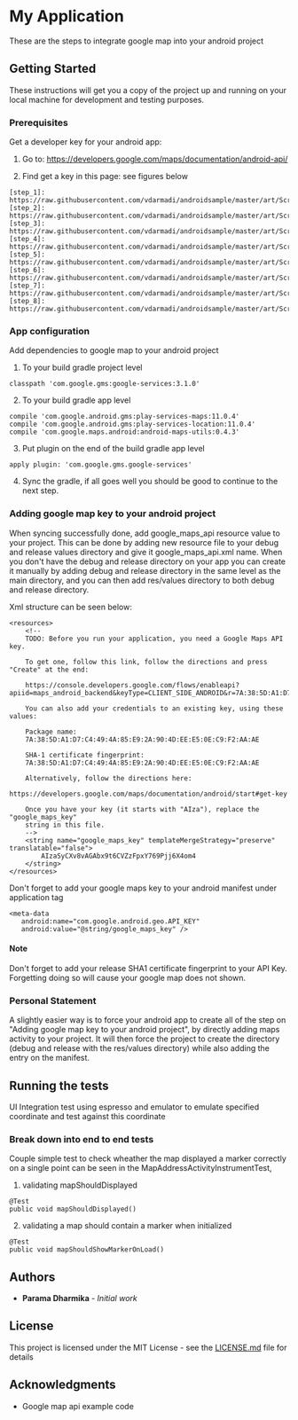 # My Application

These are the steps to integrate google map into your android project

## Getting Started

These instructions will get you a copy of the project up and running on your local machine for development and testing purposes. 

### Prerequisites

Get a developer key for your android app:
1. Go to: https://developers.google.com/maps/documentation/android-api/

2. Find get a key in this page: see figures below
```
[step_1]: https://raw.githubusercontent.com/vdarmadi/androidsample/master/art/Screen1.png
[step_2]: https://raw.githubusercontent.com/vdarmadi/androidsample/master/art/Screen2.png
[step_3]: https://raw.githubusercontent.com/vdarmadi/androidsample/master/art/Screen3.png
[step_4]: https://raw.githubusercontent.com/vdarmadi/androidsample/master/art/Screen4.png
[step_5]: https://raw.githubusercontent.com/vdarmadi/androidsample/master/art/Screen5.png
[step_6]: https://raw.githubusercontent.com/vdarmadi/androidsample/master/art/Screen6.png
[step_7]: https://raw.githubusercontent.com/vdarmadi/androidsample/master/art/Screen7.png
[step_8]: https://raw.githubusercontent.com/vdarmadi/androidsample/master/art/Screen8.png
```

### App configuration

Add dependencies to google map to your android project

1. To your build gradle project level
```
classpath 'com.google.gms:google-services:3.1.0'
```

2. To your build gradle app level
```
compile 'com.google.android.gms:play-services-maps:11.0.4'
compile 'com.google.android.gms:play-services-location:11.0.4'
compile 'com.google.maps.android:android-maps-utils:0.4.3'
```

3. Put plugin on the end of the build gradle app level
```
apply plugin: 'com.google.gms.google-services'
```

4. Sync the gradle, if all goes well you should be good to continue to the next step.

### Adding google map key to your android project

When syncing successfully done, add google_maps_api resource value to your project. 
This can be done by adding new resource file to your debug and release values directory and give it google_maps_api.xml name. 
When you don't have the debug and release directory on your app you can create it manually by adding debug and release directory in the same level as the main directory, and you can then add res/values directory to both debug and release directory.

Xml structure can be seen below:
```
<resources>
    <!--
    TODO: Before you run your application, you need a Google Maps API key.

    To get one, follow this link, follow the directions and press "Create" at the end:

    https://console.developers.google.com/flows/enableapi?apiid=maps_android_backend&keyType=CLIENT_SIDE_ANDROID&r=7A:38:5D:A1:D7:C4:49:4A:85:E9:2A:90:4D:EE:E5:0E:C9:F2:AA:AE%3Bcom.ssudio.julofeature

    You can also add your credentials to an existing key, using these values:

    Package name:
    7A:38:5D:A1:D7:C4:49:4A:85:E9:2A:90:4D:EE:E5:0E:C9:F2:AA:AE

    SHA-1 certificate fingerprint:
    7A:38:5D:A1:D7:C4:49:4A:85:E9:2A:90:4D:EE:E5:0E:C9:F2:AA:AE

    Alternatively, follow the directions here:
    https://developers.google.com/maps/documentation/android/start#get-key

    Once you have your key (it starts with "AIza"), replace the "google_maps_key"
    string in this file.
    -->
    <string name="google_maps_key" templateMergeStrategy="preserve" translatable="false">
        AIzaSyCXv8vAGAbx9t6CVZzFpxY769Pjj6X4om4
    </string>
</resources>
```

Don't forget to add your google maps key to your android manifest under application tag
 ```
<meta-data
    android:name="com.google.android.geo.API_KEY"
    android:value="@string/google_maps_key" />
```

#### Note
Don't forget to add your release SHA1 certificate fingerprint to your API Key. Forgetting doing so will cause your google map does not shown.

### Personal Statement
A slightly easier way is to force your android app to create all of the step on "Adding google map key to your android project", by directly adding maps activity to your project. It will then force the project to create the directory (debug and release with the res/values directory) while also adding the entry on the manifest.

## Running the tests

UI Integration test using espresso and emulator to emulate specified coordinate and test against this coordinate

### Break down into end to end tests

Couple simple test to check wheather the map displayed a marker correctly on a single point can be seen in the MapAddressActivityInstrumentTest,
1. validating mapShouldDisplayed
```
@Test
public void mapShouldDisplayed()
```

2. validating a map should contain a marker when initialized
```
@Test
public void mapShouldShowMarkerOnLoad()
```

## Authors

* **Parama Dharmika** - *Initial work*

## License

This project is licensed under the MIT License - see the [LICENSE.md](LICENSE.md) file for details

## Acknowledgments

* Google map api example code

